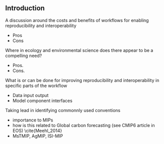 ## Introduction

A discussion around the costs and benefits of workflows for enabling reproducibility and interoperability

* Pros 
* Cons
 
Where in ecology and environmental science does there appear to be a compelling need?

* Pros.
* Cons.
 
What is or can be done for improving reproducibility and interoperability in specific parts of the workflow

* Data input output
* Model component interfaces
 
Taking lead in identifying commonnly used conventions 

 * importance to MIPs 
 * how is this related to Global carbon forecasting (see CMIP6 article in EOS) \cite{Meehl_2014}
 * MsTMIP, AgMIP, ISI-MIP